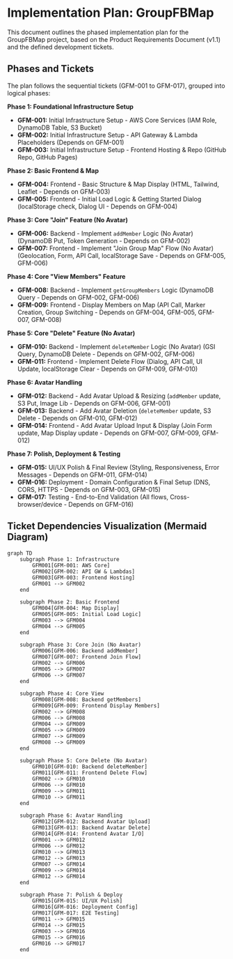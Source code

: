 # Implementation Plan: GroupFBMap

This document outlines the phased implementation plan for the GroupFBMap project, based on the Product Requirements Document (v1.1) and the defined development tickets.

## Phases and Tickets

The plan follows the sequential tickets (GFM-001 to GFM-017), grouped into logical phases:

**Phase 1: Foundational Infrastructure Setup**

*   **GFM-001:** Initial Infrastructure Setup - AWS Core Services (IAM Role, DynamoDB Table, S3 Bucket)
*   **GFM-002:** Initial Infrastructure Setup - API Gateway & Lambda Placeholders (Depends on GFM-001)
*   **GFM-003:** Initial Infrastructure Setup - Frontend Hosting & Repo (GitHub Repo, GitHub Pages)

**Phase 2: Basic Frontend & Map**

*   **GFM-004:** Frontend - Basic Structure & Map Display (HTML, Tailwind, Leaflet - Depends on GFM-003)
*   **GFM-005:** Frontend - Initial Load Logic & Getting Started Dialog (localStorage check, Dialog UI - Depends on GFM-004)

**Phase 3: Core "Join" Feature (No Avatar)**

*   **GFM-006:** Backend - Implement `addMember` Logic (No Avatar) (DynamoDB Put, Token Generation - Depends on GFM-002)
*   **GFM-007:** Frontend - Implement "Join Group Map" Flow (No Avatar) (Geolocation, Form, API Call, localStorage Save - Depends on GFM-005, GFM-006)

**Phase 4: Core "View Members" Feature**

*   **GFM-008:** Backend - Implement `getGroupMembers` Logic (DynamoDB Query - Depends on GFM-002, GFM-006)
*   **GFM-009:** Frontend - Display Members on Map (API Call, Marker Creation, Group Switching - Depends on GFM-004, GFM-005, GFM-007, GFM-008)

**Phase 5: Core "Delete" Feature (No Avatar)**

*   **GFM-010:** Backend - Implement `deleteMember` Logic (No Avatar) (GSI Query, DynamoDB Delete - Depends on GFM-002, GFM-006)
*   **GFM-011:** Frontend - Implement Delete Flow (Dialog, API Call, UI Update, localStorage Clear - Depends on GFM-009, GFM-010)

**Phase 6: Avatar Handling**

*   **GFM-012:** Backend - Add Avatar Upload & Resizing (`addMember` update, S3 Put, Image Lib - Depends on GFM-006, GFM-001)
*   **GFM-013:** Backend - Add Avatar Deletion (`deleteMember` update, S3 Delete - Depends on GFM-010, GFM-012)
*   **GFM-014:** Frontend - Add Avatar Upload Input & Display (Join Form update, Map Display update - Depends on GFM-007, GFM-009, GFM-012)

**Phase 7: Polish, Deployment & Testing**

*   **GFM-015:** UI/UX Polish & Final Review (Styling, Responsiveness, Error Messages - Depends on GFM-011, GFM-014)
*   **GFM-016:** Deployment - Domain Configuration & Final Setup (DNS, CORS, HTTPS - Depends on GFM-003, GFM-015)
*   **GFM-017:** Testing - End-to-End Validation (All flows, Cross-browser/device - Depends on GFM-016)

## Ticket Dependencies Visualization (Mermaid Diagram)

```mermaid
graph TD
    subgraph Phase 1: Infrastructure
        GFM001[GFM-001: AWS Core]
        GFM002[GFM-002: API GW & Lambdas]
        GFM003[GFM-003: Frontend Hosting]
        GFM001 --> GFM002
    end

    subgraph Phase 2: Basic Frontend
        GFM004[GFM-004: Map Display]
        GFM005[GFM-005: Initial Load Logic]
        GFM003 --> GFM004
        GFM004 --> GFM005
    end

    subgraph Phase 3: Core Join (No Avatar)
        GFM006[GFM-006: Backend addMember]
        GFM007[GFM-007: Frontend Join Flow]
        GFM002 --> GFM006
        GFM005 --> GFM007
        GFM006 --> GFM007
    end

    subgraph Phase 4: Core View
        GFM008[GFM-008: Backend getMembers]
        GFM009[GFM-009: Frontend Display Members]
        GFM002 --> GFM008
        GFM006 --> GFM008
        GFM004 --> GFM009
        GFM005 --> GFM009
        GFM007 --> GFM009
        GFM008 --> GFM009
    end

    subgraph Phase 5: Core Delete (No Avatar)
        GFM010[GFM-010: Backend deleteMember]
        GFM011[GFM-011: Frontend Delete Flow]
        GFM002 --> GFM010
        GFM006 --> GFM010
        GFM009 --> GFM011
        GFM010 --> GFM011
    end

    subgraph Phase 6: Avatar Handling
        GFM012[GFM-012: Backend Avatar Upload]
        GFM013[GFM-013: Backend Avatar Delete]
        GFM014[GFM-014: Frontend Avatar I/O]
        GFM001 --> GFM012
        GFM006 --> GFM012
        GFM010 --> GFM013
        GFM012 --> GFM013
        GFM007 --> GFM014
        GFM009 --> GFM014
        GFM012 --> GFM014
    end

    subgraph Phase 7: Polish & Deploy
        GFM015[GFM-015: UI/UX Polish]
        GFM016[GFM-016: Deployment Config]
        GFM017[GFM-017: E2E Testing]
        GFM011 --> GFM015
        GFM014 --> GFM015
        GFM003 --> GFM016
        GFM015 --> GFM016
        GFM016 --> GFM017
    end